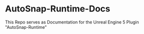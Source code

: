 # AutoSnap-Runtime-Docs
This Repo serves as Documentation for the Unreal Engine 5 Plugin "AutoSnap-Runtime"
